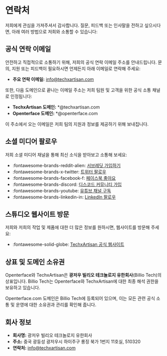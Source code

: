 # 연락처

저희에게 관심을 가져주셔서 감사합니다. 질문, 피드백 또는 인사말을 전하고 싶으시다면, 아래 여러 방법으로 저희와 소통할 수 있습니다:

## 공식 연락 이메일

안전하고 직접적으로 소통하기 위해, 저희의 공식 연락 이메일 주소를 안내드립니다. 문의, 지원 또는 피드백이 필요하시면 언제든지 아래 이메일로 연락해 주세요:

- **주요 연락 이메일:** [info@techxartisan.com](mailto:info@techxartisan.com)

또한, 다음 도메인으로 끝나는 이메일 주소는 저희 팀원 및 고객을 위한 공식 소통 채널로 인정됩니다:

- **TechxArtisan 도메인:** *@techxartisan.com
- **Openterface 도메인:** *@openterface.com

이 주소에서 오는 이메일은 저희 팀의 지원과 정보를 제공하기 위해 보내집니다.

## 소셜 미디어 팔로우

저희 소셜 미디어 채널을 통해 최신 소식을 받아보고 소통해 보세요:

- :fontawesome-brands-reddit-alien: [서브레딧 가입하기](/reddit)
- :fontawesome-brands-x-twitter: [트위터 팔로우](https://twitter.com/TechxArtisan)
- :fontawesome-brands-facebook-f: [페이스북 좋아요](https://www.facebook.com/TechxArtisan)
- :fontawesome-brands-discord: [디스코드 커뮤니티 가입](/discord)
- :fontawesome-brands-youtube: [유튜브 채널 구독](https://youtube.com/@TechxArtisan)
- :fontawesome-brands-linkedin-in: [LinkedIn 팔로우](https://www.linkedin.com/company/techxartisan/)

## 스튜디오 웹사이트 방문

저희와 저희의 작업 및 제품에 대한 더 많은 정보를 원하시면, 웹사이트를 방문해 주세요:

- :fontawesome-solid-globe: [TechxArtisan 공식 웹사이트](https://techxartisan.com/en/)

## 상표 및 도메인 소유권

Openterface와 TechxArtisan은 **광저우 빌리오 테크놀로지 유한회사**(Billio Tech)의 상표입니다. Billio Tech는 Openterface와 TechxArtisan에 대한 최종 해석 권한을 보유하고 있습니다.

Openterface.com 도메인은 Billio Tech에 등록되어 있으며, 이는 모든 관련 공식 소통 및 운영에 대한 소유권과 관리를 확인해 줍니다.

## 회사 정보

- **회사명:** 광저우 빌리오 테크놀로지 유한회사
- **주소:** 중국 광둥성 광저우시 하이주구 롱징 북가 1번지 11호실, 510320
- **연락처:** [info@techxartisan.com](mailto:info@techxartisan.com)